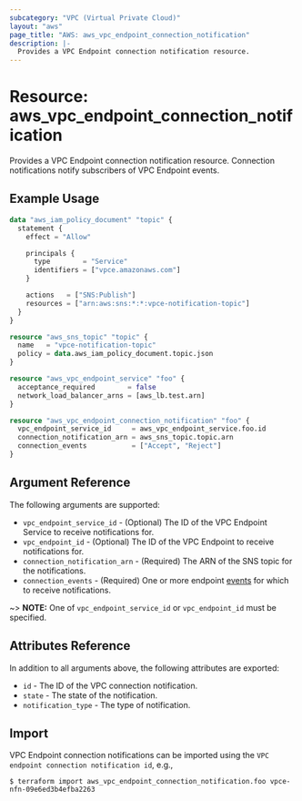 ```yaml
---
subcategory: "VPC (Virtual Private Cloud)"
layout: "aws"
page_title: "AWS: aws_vpc_endpoint_connection_notification"
description: |-
  Provides a VPC Endpoint connection notification resource.
---
```


# Resource: aws_vpc_endpoint_connection_notification

Provides a VPC Endpoint connection notification resource.
Connection notifications notify subscribers of VPC Endpoint events.

## Example Usage

```terraform
data "aws_iam_policy_document" "topic" {
  statement {
    effect = "Allow"

    principals {
      type        = "Service"
      identifiers = ["vpce.amazonaws.com"]
    }

    actions   = ["SNS:Publish"]
    resources = ["arn:aws:sns:*:*:vpce-notification-topic"]
  }
}

resource "aws_sns_topic" "topic" {
  name   = "vpce-notification-topic"
  policy = data.aws_iam_policy_document.topic.json
}

resource "aws_vpc_endpoint_service" "foo" {
  acceptance_required        = false
  network_load_balancer_arns = [aws_lb.test.arn]
}

resource "aws_vpc_endpoint_connection_notification" "foo" {
  vpc_endpoint_service_id     = aws_vpc_endpoint_service.foo.id
  connection_notification_arn = aws_sns_topic.topic.arn
  connection_events           = ["Accept", "Reject"]
}
```

## Argument Reference

The following arguments are supported:

* `vpc_endpoint_service_id` - (Optional) The ID of the VPC Endpoint Service to receive notifications for.
* `vpc_endpoint_id` - (Optional) The ID of the VPC Endpoint to receive notifications for.
* `connection_notification_arn` - (Required) The ARN of the SNS topic for the notifications.
* `connection_events` - (Required) One or more endpoint [events](https://docs.aws.amazon.com/AWSEC2/latest/APIReference/API_CreateVpcEndpointConnectionNotification.html#API_CreateVpcEndpointConnectionNotification_RequestParameters) for which to receive notifications.

~> **NOTE:** One of `vpc_endpoint_service_id` or `vpc_endpoint_id` must be specified.

## Attributes Reference

In addition to all arguments above, the following attributes are exported:

* `id` - The ID of the VPC connection notification.
* `state` - The state of the notification.
* `notification_type` - The type of notification.

## Import

VPC Endpoint connection notifications can be imported using the `VPC endpoint connection notification id`, e.g.,

```
$ terraform import aws_vpc_endpoint_connection_notification.foo vpce-nfn-09e6ed3b4efba2263
```
